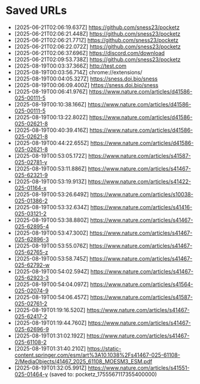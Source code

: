 # Saved URLs

- [2025-06-21T02:06:19.637Z] https://github.com/sness23/pocketz
- [2025-06-21T02:06:21.448Z] https://github.com/sness23/pocketz
- [2025-06-21T02:06:21.771Z] https://github.com/sness23/pocketz
- [2025-06-21T02:06:22.072Z] https://github.com/sness23/pocketz
- [2025-06-21T02:06:37.696Z] https://discord.com/download
- [2025-06-21T02:09:53.738Z] https://github.com/sness23/pocketz
- [2025-08-19T00:03:37.366Z] http://test.com
- [2025-08-19T00:03:56.714Z] chrome://extensions/
- [2025-08-19T00:04:05.327Z] https://sness.doi.bio/sness
- [2025-08-19T00:06:09.400Z] https://sness.doi.bio/sness
- [2025-08-19T00:06:41.976Z] https://www.nature.com/articles/d41586-025-00111-5
- [2025-08-19T00:10:38.166Z] https://www.nature.com/articles/d41586-025-00111-5
- [2025-08-19T00:13:22.802Z] https://www.nature.com/articles/d41586-025-02621-8
- [2025-08-19T00:40:39.416Z] https://www.nature.com/articles/d41586-025-02621-8
- [2025-08-19T00:44:22.655Z] https://www.nature.com/articles/d41586-025-02621-8
- [2025-08-19T00:53:05.172Z] https://www.nature.com/articles/s41587-025-02781-y
- [2025-08-19T00:53:11.886Z] https://www.nature.com/articles/s41467-025-62321-9
- [2025-08-19T00:53:19.913Z] https://www.nature.com/articles/s41422-025-01164-x
- [2025-08-19T00:53:26.649Z] https://www.nature.com/articles/s10038-025-01386-2
- [2025-08-19T00:53:32.634Z] https://www.nature.com/articles/s41416-025-03121-2
- [2025-08-19T00:53:38.880Z] https://www.nature.com/articles/s41467-025-62895-4
- [2025-08-19T00:53:47.300Z] https://www.nature.com/articles/s41467-025-62896-3
- [2025-08-19T00:53:55.076Z] https://www.nature.com/articles/s41467-025-62765-z
- [2025-08-19T00:53:58.745Z] https://www.nature.com/articles/s41467-025-62792-w
- [2025-08-19T00:54:02.594Z] https://www.nature.com/articles/s41467-025-62923-3
- [2025-08-19T00:54:04.097Z] https://www.nature.com/articles/s41564-025-02074-9
- [2025-08-19T00:54:06.457Z] https://www.nature.com/articles/s41587-025-02761-2
- [2025-08-19T01:19:16.520Z] https://www.nature.com/articles/s41467-025-62417-2
- [2025-08-19T01:19:44.760Z] https://www.nature.com/articles/s41467-025-62696-9
- [2025-08-19T01:31:02.192Z] https://www.nature.com/articles/s41467-025-61108-2
- [2025-08-19T01:31:40.210Z] https://static-content.springer.com/esm/art%3A10.1038%2Fs41467-025-61108-2/MediaObjects/41467_2025_61108_MOESM3_ESM.pdf
- [2025-08-19T01:32:05.991Z] https://www.nature.com/articles/s41551-025-01464-y (saved to: pocketz_1755567117355400000)
